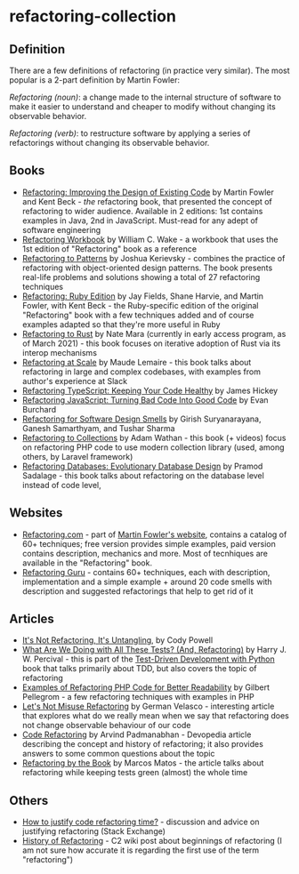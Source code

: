 # refactoring-collection

## Definition

There are a few definitions of refactoring (in practice very similar). The most popular is a 2-part definition by Martin Fowler:

_Refactoring (noun)_: a change made to the internal structure of software to make it easier to understand and cheaper to modify without changing its observable behavior.

_Refactoring (verb)_: to restructure software by applying a series of refactorings without changing its observable behavior.

## Books

* [Refactoring: Improving the Design of Existing Code](https://martinfowler.com/books/refactoring.html) by Martin Fowler and Kent Beck - *the* refactoring book, that presented the concept of refactoring to wider audience. Available in 2 editions: 1st contains examples in Java, 2nd in JavaScript. Must-read for any adept of software engineering
* [Refactoring Workbook](https://www.pearson.com/store/p/refactoring-workbook/P100001822014) by William C. Wake - a workbook that uses the 1st edition of "Refactoring" book as a reference
* [Refactoring to Patterns](https://www.goodreads.com/book/show/85041.Refactoring_to_Patterns) by Joshua Kerievsky - combines the practice of refactoring with object-oriented design patterns. The book presents real-life problems and solutions showing a total of 27 refactoring techniques
* [Refactoring: Ruby Edition](https://martinfowler.com/books/refactoringRubyEd.html) by Jay Fields, Shane Harvie, and Martin Fowler, with Kent Beck - the Ruby-specific edition of the original "Refactoring" book with a few techniques added and of course examples adapted so that they're more useful in Ruby
* [Refactoring to Rust](https://www.manning.com/books/refactoring-to-rust) by Nate Mara (currently in early access program, as of March 2021) - this book focuses on iterative adoption of Rust via its interop mechanisms
* [Refactoring at Scale](https://www.oreilly.com/library/view/refactoring-at-scale/9781492075523/) by Maude Lemaire - this book talks about refactoring in large and complex codebases, with examples from author's experience at Slack
* [Refactoring TypeScript: Keeping Your Code Healthy](https://leanpub.com/refactoringtypescript) by James Hickey
* [Refactoring JavaScript: Turning Bad Code Into Good Code](https://refactoringjs.com/) by Evan Burchard
* [Refactoring for Software Design Smells](http://www.designsmells.com/) by Girish Suryanarayana, Ganesh Samarthyam, and Tushar Sharma
* [Refactoring to Collections](https://laravel-news.com/refactoring-to-collections) by Adam Wathan - this book (+ videos) focus on refactoring PHP code to use modern collection library (used, among others, by Laravel framework)
* [Refactoring Databases: Evolutionary Database Design](https://www.databaserefactoring.com/) by Pramod Sadalage - this book talks about refactoring on the database level instead of code level, 

## Websites

* [Refactoring.com](https://www.refactoring.com/) - part of [Martin Fowler's website](https://martinfowler.com/), contains a catalog of 60+ techniques; free version provides simple examples, paid version contains description, mechanics and more. Most of tecnhiques are available in the "Refactoring" book.
* [Refactoring Guru](https://refactoring.guru) - contains 60+ techniques, each with description, implementation and a simple example + around 20 code smells with description and suggested refactorings that help to get rid of it

## Articles

* [It's Not Refactoring, It's Untangling](http://www.codypowell.com/taods/2013/03/its-not-refactoring-its-untangling.html), by Cody Powell
* [What Are We Doing with All These Tests? (And, Refactoring)](https://www.obeythetestinggoat.com/book/chapter_philosophy_and_refactoring.html) by Harry J. W. Percival - this is part of the [Test-Driven Development with Python](https://www.obeythetestinggoat.com/pages/book.html) book that talks primarily about TDD, but also covers the topic of refactoring
* [Examples of Refactoring PHP Code for Better Readability](https://deliciousbrains.com/refactoring-php-code-better-readability/) by Gilbert Pellegrom - a few refactoring techniques with examples in PHP
* [Let's Not Misuse Refactoring](https://thoughtbot.com/blog/lets-not-misuse-refactoring) by German Velasco - interesting article that explores what do we really mean when we say that refactoring does not change observable behaviour of our code
* [Code Refactoring](https://devopedia.org/code-refactoring) by Arvind Padmanabhan - Devopedia article describing the concept and history of refactoring; it also provides answers to some common questions about the topic
* [Refactoring by the Book](https://www.thoughtworks.com/insights/blog/refactoring-book) by Marcos Matos - the article talks about refactoring while keeping tests green (almost) the whole time

## Others

* [How to justify code refactoring time?](https://softwareengineering.stackexchange.com/questions/157928/how-to-justify-code-refactoring-time) - discussion and advice on justifying refactoring (Stack Exchange)
* [History of Refactoring](https://wiki.c2.com/?HistoryOfRefactoring) - C2 wiki post about beginnings of refactoring (I am not sure how accurate it is regarding the first use of the term "refactoring")
